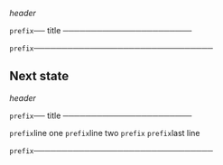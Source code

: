 *header*

`prefix`── title ───────────────────────







`prefix`────────────────────────────────

## Next state 

*header*

`prefix`── title ───────────────────────


`prefix`line one
`prefix`line two
`prefix`
`prefix`last line

`prefix`────────────────────────────────
